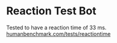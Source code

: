 # Reaction Test Bot
Tested to have a reaction time of 33 ms.
[humanbenchmark.com/tests/reactiontime](https://humanbenchmark.com/tests/reactiontime)
